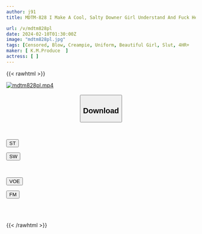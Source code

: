 ```yaml
---
author: j91
title: MDTM-828 I Make A Cool, Salty Downer Girl Understand And Fuck Her With My Dirty Old Man's Dick. 01

url: /v/mdtm828pl
date: 2024-02-10T01:30:00Z
image: "mdtm828pl.jpg"
tags: [Censored, Blow, Creampie, Uniform, Beautiful Girl, Slut, 4HR+	]
maker: [ K.M.Produce  ]
actress: [ ]
---
```



{{< rawhtml >}}

<div class="video" data-videoid="jk8y2VommLcJbk">
    <a href="javascript:;">
        <img src="/v/mdtm828pl/mdtm828pl.jpg" width="WIDTH" height="HEIGHT" alt="mdtm828pl.mp4" loading="lazy">
    </a>
</div>

<script type="text/javascript" src="https://j91.asia/asset/on-demand-st.js"></script>

<br>
  <link rel="stylesheet" href="https://j91.asia/asset/bs5.css">
  
  <center>
  <button class="btn btn-primary" type="button" data-bs-toggle="collapse" data-bs-target=".multi-collapse" aria-expanded="false" aria-controls="multiCollapseExample1 multiCollapseExample2"><h2>Download</h2></button></center>
</p>
<div class="row">
  <div class="col">
    <div class="collapse multi-collapse" id="multiCollapseExample1">
      <div class="card card-body">
	      	      <br>
<div class="buttons">  
<p><a href="https://streamtape.to/v/jk8y2VommLcJbk" target="_blank"><button class="btn-hover color-3"><i class="fa fa-download"></i> ST</button></a></p>
<p><a href="https://cdnwish.com/4drbwqqet0hh" target="_blank"><button class="btn-hover color-2"><i class="fa fa-download"></i> SW</button></a></p></div>
    </div>
  </div>
</div>
  <div class="col">
    <div class="collapse multi-collapse" id="multiCollapseExample2">
      <div class="card card-body">
	      <br>
<div class="buttons">
<p><a href="https://voe.sx/mnh3sqq1zanm" target="_blank"><button class="btn-hover color-9"><i class="fa fa-download"></i> VOE</button></a></p>
<p><a href="https://filemoon.sx/d/r03mv3un0ojo"><button class="btn-hover color-8"><i class="fa fa-download"></i> FM</button></a></p></div>
<br><br>
      </div>
    </div>
  </div>
</div>

{{< /rawhtml >}}